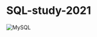 # SQL-study-2021

<div>

  ![MySQL](https://img.shields.io/badge/-MySQL-4479A1?style=for-the-badge&logo=MySQL&logoColor=white)

</div>

